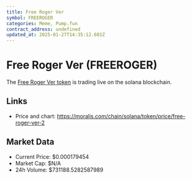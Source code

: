 ```yaml
---
title: Free Roger Ver
symbol: FREEROGER
categories: Meme, Pump.fun
contract_address: undefined
updated_at: 2025-01-27T14:35:12.601Z
---
```


# Free Roger Ver (FREEROGER)
The [Free Roger Ver token](https://moralis.com/chain/solana/token/price/free-roger-ver-2) is trading live on the solana blockchain.

## Links
- Price and chart: https://moralis.com/chain/solana/token/price/free-roger-ver-2

## Market Data
- Current Price: $0.000179454
- Market Cap: $N/A
- 24h Volume: $731188.5282587989
